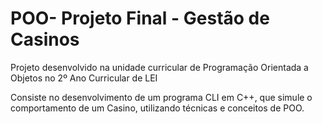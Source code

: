 # POO- Projeto Final - Gestão de Casinos
Projeto desenvolvido na unidade curricular de Programação Orientada a Objetos no 2º Ano Curricular de LEI

Consiste no desenvolvimento de um programa CLI em C++, que simule o comportamento de um Casino, utilizando técnicas e conceitos de POO.
